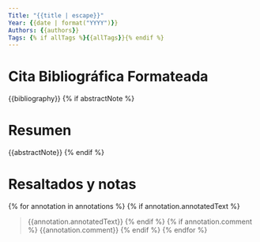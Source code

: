 ```yaml
---
Title: "{{title | escape}}"
Year: {{date | format("YYYY")}}
Authors: {{authors}}
Tags: {% if allTags %}{{allTags}}{% endif %}
---
```


# Cita Bibliográfica Formateada

{{bibliography}}
{% if abstractNote %}

# Resumen

{{abstractNote}}
{% endif %}


# Resaltados y notas
{% for annotation in annotations %}
{% if annotation.annotatedText %}

> {{annotation.annotatedText}}
> {% endif %}
> {% if annotation.comment %}
> {{annotation.comment}}
{% endif %}
{% endfor %}
